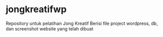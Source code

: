 # jongkreatifwp
Repository untuk pelatihan Jong Kreatif
Berisi file project wordpress, db, dan screenshot website yang telah dibuat
